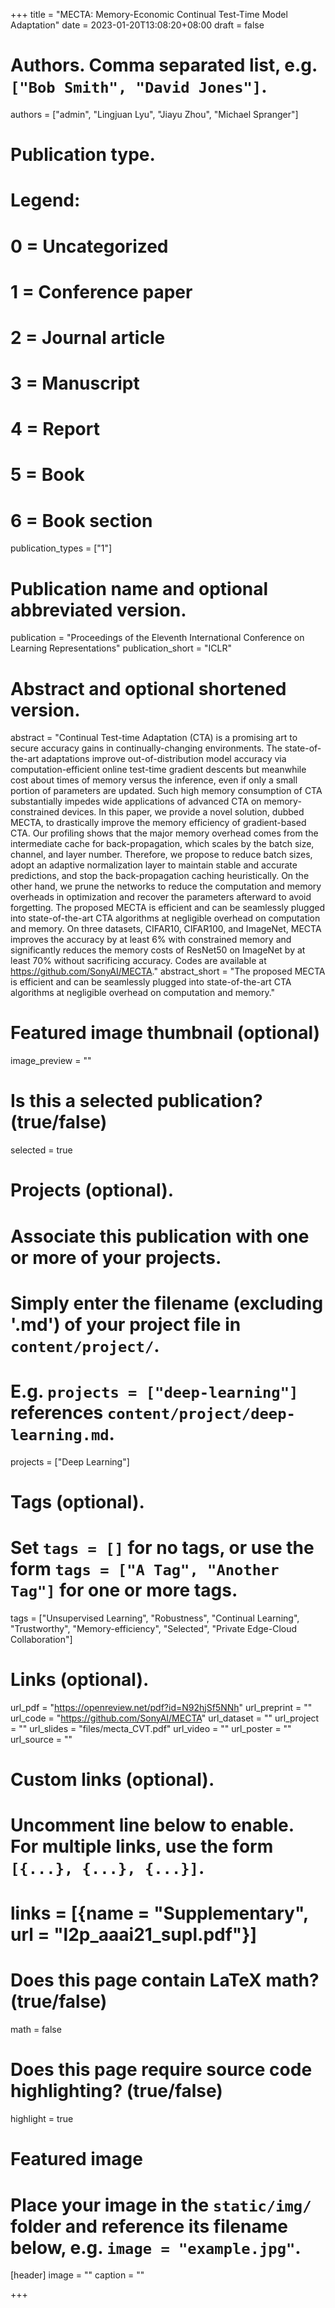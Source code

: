 +++
title = "MECTA: Memory-Economic Continual Test-Time Model Adaptation"
date = 2023-01-20T13:08:20+08:00
draft = false

# Authors. Comma separated list, e.g. `["Bob Smith", "David Jones"]`.
authors = ["admin", "Lingjuan Lyu", "Jiayu Zhou", "Michael Spranger"]

# Publication type.
# Legend:
# 0 = Uncategorized
# 1 = Conference paper
# 2 = Journal article
# 3 = Manuscript
# 4 = Report
# 5 = Book
# 6 = Book section
publication_types = ["1"]

# Publication name and optional abbreviated version.
publication = "Proceedings of the Eleventh International Conference on Learning Representations"
publication_short = "ICLR"

# Abstract and optional shortened version.
abstract = "Continual Test-time Adaptation (CTA) is a promising art to secure accuracy gains in continually-changing environments. The state-of-the-art adaptations improve out-of-distribution model accuracy via computation-efficient online test-time gradient descents but meanwhile cost about times of memory versus the inference, even if only a small portion of parameters are updated. Such high memory consumption of CTA substantially impedes wide applications of advanced CTA on memory-constrained devices. In this paper, we provide a novel solution, dubbed MECTA, to drastically improve the memory efficiency of gradient-based CTA. Our profiling shows that the major memory overhead comes from the intermediate cache for back-propagation, which scales by the batch size, channel, and layer number. Therefore, we propose to reduce batch sizes, adopt an adaptive normalization layer to maintain stable and accurate predictions, and stop the back-propagation caching heuristically. On the other hand, we prune the networks to reduce the computation and memory overheads in optimization and recover the parameters afterward to avoid forgetting. The proposed MECTA is efficient and can be seamlessly plugged into state-of-the-art CTA algorithms at negligible overhead on computation and memory. On three datasets, CIFAR10, CIFAR100, and ImageNet, MECTA improves the accuracy by at least 6% with constrained memory and significantly reduces the memory costs of ResNet50 on ImageNet by at least 70% without sacrificing accuracy. Codes are available at https://github.com/SonyAI/MECTA."
abstract_short = "The proposed MECTA is efficient and can be seamlessly plugged into state-of-the-art CTA algorithms at negligible overhead on computation and memory."

# Featured image thumbnail (optional)
image_preview = ""

# Is this a selected publication? (true/false)
selected = true

# Projects (optional).
#   Associate this publication with one or more of your projects.
#   Simply enter the filename (excluding '.md') of your project file in `content/project/`.
#   E.g. `projects = ["deep-learning"]` references `content/project/deep-learning.md`.
projects = ["Deep Learning"]

# Tags (optional).
#   Set `tags = []` for no tags, or use the form `tags = ["A Tag", "Another Tag"]` for one or more tags.
tags = ["Unsupervised Learning", "Robustness", "Continual Learning", "Trustworthy", "Memory-efficiency", "Selected", "Private Edge-Cloud Collaboration"]

# Links (optional).
url_pdf = "https://openreview.net/pdf?id=N92hjSf5NNh"
url_preprint = ""
url_code = "https://github.com/SonyAI/MECTA"
url_dataset = ""
url_project = ""
url_slides = "files/mecta_CVT.pdf"
url_video = ""
url_poster = ""
url_source = ""

# Custom links (optional).
#   Uncomment line below to enable. For multiple links, use the form `[{...}, {...}, {...}]`.
# links = [{name = "Supplementary", url = "l2p_aaai21_supl.pdf"}]

# Does this page contain LaTeX math? (true/false)
math = false

# Does this page require source code highlighting? (true/false)
highlight = true

# Featured image
# Place your image in the `static/img/` folder and reference its filename below, e.g. `image = "example.jpg"`.
[header]
image = ""
caption = ""

+++
